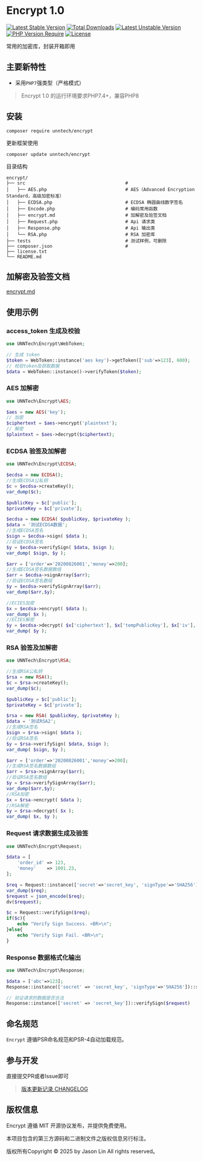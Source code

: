 
Encrypt 1.0
===============

[![Latest Stable Version](https://poser.pugx.org/unntech/encrypt/v/stable)](https://packagist.org/packages/unntech/encrypt)
[![Total Downloads](https://poser.pugx.org/unntech/encrypt/downloads)](https://packagist.org/packages/unntech/encrypt)
[![Latest Unstable Version](http://poser.pugx.org/unntech/encrypt/v/unstable)](https://packagist.org/packages/unntech/encrypt)
[![PHP Version Require](http://poser.pugx.org/unntech/encrypt/require/php)](https://packagist.org/packages/unntech/encrypt)
[![License](https://poser.pugx.org/unntech/encrypt/license)](https://packagist.org/packages/unntech/encrypt)

常用的加密库，封装开箱即用


## 主要新特性

* 采用`PHP7`强类型（严格模式）

> Encrypt 1.0 的运行环境要求PHP7.4+，兼容PHP8

## 安装

~~~
composer require unntech/encrypt
~~~


更新框架使用
~~~
composer update unntech/encrypt
~~~

目录结构
~~~
encrypt/
├── src                                     #
│   ├── AES.php                             # AES（Advanced Encryption Standard，高级加密标准）
│   ├── ECDSA.php                           # ECDSA 椭圆曲线数字签名
│   ├── Encode.php                          # 编码常用函数
│   ├── encrypt.md                          # 加解密及验签文档
│   ├── Request.php                         # Api 请求类
│   ├── Response.php                        # Api 输出类
│   └── RSA.php                             # RSA 加密库
├── tests                                   # 测试样例，可删除
├── composer.json                           #
├── license.txt
└── README.md
~~~

## 加解密及验签文档
[encrypt.md](src/encrypt.md)

## 使用示例

### access_token 生成及校验
```php
use UNNTech\Encrypt\WebToken;

// 生成 token
$token = WebToken::instance('aes key')->getToken(['sub'=>123], 600);
// 校验token及获取数据
$data = WebToken::instance()->verifyToken($token);

```

### AES 加解密
```php
use UNNTech\Encrypt\AES;

$aes = new AES('key');
// 加密
$ciphertext = $aes->encrypt('plaintext');
// 解密
$plaintext = $aes->decrypt($ciphertext);

```

### ECDSA 验签及加解密
```php
use UNNTech\Encrypt\ECDSA;

$ecdsa = new ECDSA();
//生成ECDSA公私钥
$c = $ecdsa->createKey();
var_dump($c);

$publicKey = $c['public'];
$privateKey = $c['private'];

$ecdsa = new ECDSA( $publicKey, $privateKey );
$data = '测试ECDSA数据';
//生成ECDSA签名
$sign = $ecdsa->sign( $data );
//验证ECDSA签名
$y = $ecdsa->verifySign( $data, $sign );
var_dump( $sign, $y );

$arr = ['order'=>'20200826001','money'=>200];
//生成ECDSA签名数据数组
$arr = $ecdsa->signArray($arr);
//验证ECDSA签名数组
$y = $ecdsa->verifySignArray($arr);
var_dump($arr,$y);

//ECIES加密
$x = $ecdsa->encrypt( $data );
var_dump( $x );
//ECIES解密
$y = $ecdsa->decrypt( $x['ciphertext'], $x['tempPublicKey'], $x['iv'], $x['mac'], $x['code'] );
var_dump( $y );

```

### RSA 验签及加解密
```php
use UNNTech\Encrypt\RSA;

//生成RSA公私钥
$rsa = new RSA();
$c = $rsa->createKey();
var_dump($c);

$publicKey = $c['public'];
$privateKey = $c['private'];

$rsa = new RSA( $publicKey, $privateKey );
$data = '测试RSA2';
//生成RSA签名
$sign = $rsa->sign( $data );
//验证RSA签名
$y = $rsa->verifySign( $data, $sign );
var_dump( $sign, $y );

$arr = ['order'=>'20200826001','money'=>200];
//生成RSA签名数据数组
$arr = $rsa->signArray($arr);
//验证RSA签名数组
$y = $rsa->verifySignArray($arr);
var_dump($arr,$y);
//RSA加密
$x = $rsa->encrypt( $data );
//RSA解密
$y = $rsa->decrypt( $x );
var_dump( $x, $y );

```

### Request 请求数据生成及验签
```php
use UNNTech\Encrypt\Request;

$data = [
    'order_id' => 123,
    'money'    => 1001.23,
];

$req = Request::instance(['secret'=>'secret_key', 'signType'=>'SHA256'])::headers(['app'=>'IOS', 'access_token'=>'token'])::generate($data, 'array');
var_dump($req);
$request = json_encode($req);
dv($request);

$c = Request::verifySign($req);
if($c){
    echo "Verify Sign Success. <BR>\n";
}else{
    echo "Verify Sign Fail. <BR>\n";
}

```

### Response 数据格式化输出
```php
use UNNTech\Encrypt\Response;

$data = ['abc'=>123];
Response::instance(['secret' => 'secret_key', 'signType'=>'SHA256'])::success($data);

// 验证请求的数据是否合法
Response::instance(['secret' => 'secret_key'])::verifySign($request)

```

## 命名规范

`Encrypt` 遵循PSR命名规范和PSR-4自动加载规范。

## 参与开发

直接提交PR或者Issue即可  
> [版本更新记录 CHANGELOG](CHANGELOG.md)

## 版权信息

Encrypt 遵循 MIT 开源协议发布，并提供免费使用。

本项目包含的第三方源码和二进制文件之版权信息另行标注。

版权所有Copyright © 2025 by Jason Lin All rights reserved。

